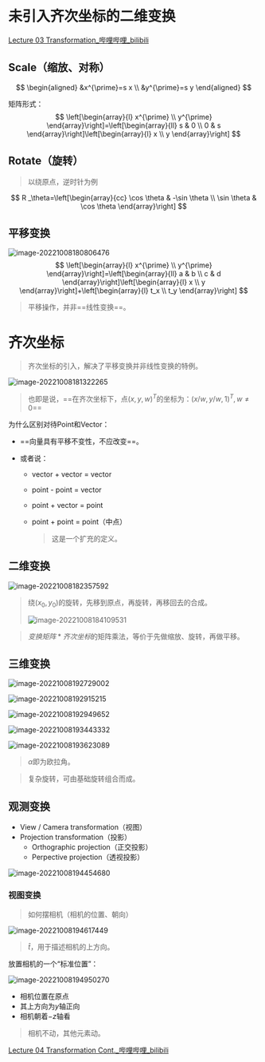 # 未引入齐次坐标的二维变换

[Lecture 03 Transformation_哔哩哔哩_bilibili](https://www.bilibili.com/video/BV1X7411F744?p=3&vd_source=be746efb77e979ca275e4f65f2d8cda3)

## Scale（缩放、对称）

$$
\begin{aligned}
&x^{\prime}=s x \\
&y^{\prime}=s y
\end{aligned}
$$

矩阵形式：
$$
\left[\begin{array}{l}
x^{\prime} \\
y^{\prime}
\end{array}\right]=\left[\begin{array}{ll}
s & 0 \\
0 & s
\end{array}\right]\left[\begin{array}{l}
x \\
y
\end{array}\right]
$$


## Rotate（旋转）

> 以绕原点，逆时针为例


$$
R _\theta=\left[\begin{array}{cc}
\cos \theta & -\sin \theta \\
\sin \theta & \cos \theta
\end{array}\right]
$$

## 平移变换

![image-20221008180806476](%E5%8F%98%E6%8D%A2%E4%B8%8E%E9%BD%90%E6%AC%A1%E5%9D%90%E6%A0%87.assets/image-20221008180806476.png)
$$
\left[\begin{array}{l}
x^{\prime} \\
y^{\prime}
\end{array}\right]=\left[\begin{array}{ll}
a & b \\
c & d
\end{array}\right]\left[\begin{array}{l}
x \\
y
\end{array}\right]+\left[\begin{array}{l}
t_x \\
t_y
\end{array}\right]
$$

> 平移操作，并非==线性变换==。



# 齐次坐标

>齐次坐标的引入，解决了平移变换并非线性变换的特例。



![image-20221008181322265](%E5%8F%98%E6%8D%A2%E4%B8%8E%E9%BD%90%E6%AC%A1%E5%9D%90%E6%A0%87.assets/image-20221008181322265.png)

> 也即是说，==在齐次坐标下，点$(x,y,w)^T$的坐标为：$(x/w,y/w,1)^T,w\neq 0$==



为什么区别对待Point和Vector：

- ==向量具有平移不变性，不应改变==。

- 或者说：

  - vector + vector = vector
  - point - point = vector
  - point  + vector  = point

  - point + point = point（中点）

    > 这是一个扩充的定义。



## 二维变换

![image-20221008182357592](%E5%8F%98%E6%8D%A2%E4%B8%8E%E9%BD%90%E6%AC%A1%E5%9D%90%E6%A0%87.assets/image-20221008182357592.png)



> 绕$(x_0,y_0)$的旋转，先移到原点，再旋转，再移回去的合成。
>
> ![image-20221008184109531](%E5%8F%98%E6%8D%A2%E4%B8%8E%E9%BD%90%E6%AC%A1%E5%9D%90%E6%A0%87.assets/image-20221008184109531.png)



> $变换矩阵 * 齐次坐标$的矩阵乘法，等价于先做缩放、旋转，再做平移。



## 三维变换

![image-20221008192729002](%E5%8F%98%E6%8D%A2%E4%B8%8E%E9%BD%90%E6%AC%A1%E5%9D%90%E6%A0%87.assets/image-20221008192729002.png)



![image-20221008192915215](%E5%8F%98%E6%8D%A2%E4%B8%8E%E9%BD%90%E6%AC%A1%E5%9D%90%E6%A0%87.assets/image-20221008192915215.png)

![image-20221008192949652](C:/Users/G_xy/Desktop/%E5%A4%A7%E4%BD%9C%E4%B8%9A/image-20221008192949652.png)

![image-20221008193443332](%E5%8F%98%E6%8D%A2%E4%B8%8E%E9%BD%90%E6%AC%A1%E5%9D%90%E6%A0%87.assets/image-20221008193443332.png)

![image-20221008193623089](%E5%8F%98%E6%8D%A2%E4%B8%8E%E9%BD%90%E6%AC%A1%E5%9D%90%E6%A0%87.assets/image-20221008193623089.png)

> $\alpha$即为欧拉角。

> 复杂旋转，可由基础旋转组合而成。



## 观测变换

- View / Camera transformation（视图）
- Projection transformation（投影）
  - Orthographic projection（正交投影）
  - Perpective projection（透视投影）

![image-20221008194454680](%E5%8F%98%E6%8D%A2%E4%B8%8E%E9%BD%90%E6%AC%A1%E5%9D%90%E6%A0%87.assets/image-20221008194454680.png)



### 视图变换

> 如何摆相机（相机的位置、朝向）

![image-20221008194617449](%E5%8F%98%E6%8D%A2%E4%B8%8E%E9%BD%90%E6%AC%A1%E5%9D%90%E6%A0%87.assets/image-20221008194617449.png)

> $\hat{t}$，用于描述相机的上方向。



放置相机的一个“标准位置”：

![image-20221008194950270](%E5%8F%98%E6%8D%A2%E4%B8%8E%E9%BD%90%E6%AC%A1%E5%9D%90%E6%A0%87.assets/image-20221008194950270.png)

- 相机位置在原点
- 其上方向为$y$轴正向
- 相机朝着$-z$轴看

> 相机不动，其他元素动。

[Lecture 04 Transformation Cont._哔哩哔哩_bilibili](https://www.bilibili.com/video/BV1X7411F744/?p=4&spm_id_from=pageDriver&vd_source=be746efb77e979ca275e4f65f2d8cda3)





